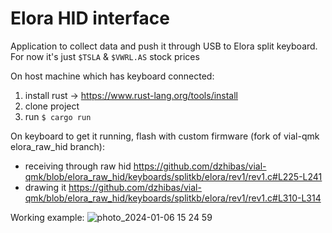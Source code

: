 # Elora HID interface 

Application to collect data and push it through USB to Elora split keyboard. For now it's just `$TSLA` & `$VWRL.AS` stock prices

On host machine which has keyboard connected:
1. install rust -> https://www.rust-lang.org/tools/install
2. clone project
3. run `$ cargo run`

On keyboard to get it running, flash with custom firmware (fork of vial-qmk elora_raw_hid branch):

- receiving through raw hid https://github.com/dzhibas/vial-qmk/blob/elora_raw_hid/keyboards/splitkb/elora/rev1/rev1.c#L225-L241
- drawing it https://github.com/dzhibas/vial-qmk/blob/elora_raw_hid/keyboards/splitkb/elora/rev1/rev1.c#L310-L314

Working example:
![photo_2024-01-06 15 24 59](https://github.com/dzhibas/elora_hid/assets/400147/76730131-bc92-4ff5-8355-1202390ee4f3)
